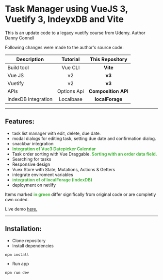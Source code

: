 # Task Manager using VueJS 3, Vuetify 3, IndeyxDB and Vite 

This is an update code to a legacy vuetify course from Udemy. Author Danny Connell

Following changes were made to the author's source code:

| Description|Tutorial|This Repository|
| ------------- |:-------------:|:-----:|
|Build tool|Vue CLI|**Vite**|
|Vue JS|v2|**v3**|
|Vuetify|v2|**v3**|
|APIs|Options Api|**Composition API**|
|IndexDB integration|Localbase|**localForage**|

---


## Features:
- task list manager with edit, delete, due date.
- modal dialogs for editing task, setting due date and confirmation dialog. 
- snackbar integration
- <span style='color:#46b83d; font-weight: bold;'> Integration of Vue3 Datepicker Calendar</span>
- Task order sorting with Vue Draggable.<span style='color:#46b83d; font-weight: bold;'> Sorting with an order data field.</span> 
- Searching for tasks
- Responsive design
- Vuex Store with State, Mutations, Actions & Getters
- integrate enviroment variables
- <span style='color:#46b83d; font-weight: bold;'> integration of of localForage (IndexDB) </span>
- deployment on netlify

Items marked <span style='color:#46b83d; font-weight: bold;'> in green </span> differ significally from original code or are completly own coded.

Live demo [here.](https://vuetify3-tasks.netlify.app/)

---


## Installation:

- Clone repository
- Install dependencies
```
npm install
```
- Run app
```
npm run dev
```

